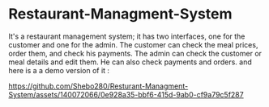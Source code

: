 # Restaurant-Managment-System 
It's a restaurant management system; it has two interfaces, one for the customer and one for the admin. The customer can check the meal prices, order them, and check his payments. The admin can check the customer or meal details and edit them. He can also check payments and orders.
and here is a a demo version of it : 

https://github.com/Shebo280/Resturant-Managment-System/assets/140072066/0e928a35-bbf6-415d-9ab0-cf9a79c5f287


